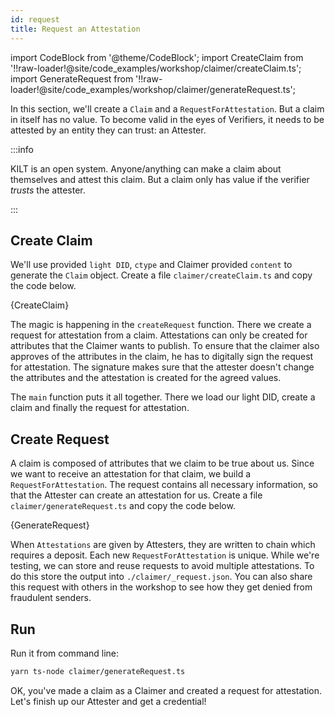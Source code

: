 ```yaml
---
id: request
title: Request an Attestation
---
```


import CodeBlock from '@theme/CodeBlock';
import CreateClaim from '!!raw-loader!@site/code_examples/workshop/claimer/createClaim.ts';
import GenerateRequest from '!!raw-loader!@site/code_examples/workshop/claimer/generateRequest.ts';

In this section, we'll create a `Claim` and a `RequestForAttestation`.
But a claim in itself has no value.
To become valid in the eyes of <span className="label-role verifier">Verifiers</span>, it needs to be attested by an entity they can trust: an <span className="label-role attester">Attester</span>.

:::info

 KILT is an open system.
 Anyone/anything can make a claim about themselves and attest this claim.
 But a claim only has value if the verifier _trusts_ the attester.

:::

## Create Claim

We'll use provided `light DID`, `ctype` and <span className="label-role claimer">Claimer</span> provided `content` to generate the `Claim` object.
Create a file `claimer/createClaim.ts` and copy the code below.

<CodeBlock className="language-js" title="claimer/createClaim.ts">
  {CreateClaim}
</CodeBlock>

The magic is happening in the `createRequest` function.
There we create a request for attestation from a claim.
Attestations can only be created for attributes that the <span className="label-role claimer">Claimer</span> wants to publish.
To ensure that the claimer also approves of the attributes in the claim, he has to digitally sign the request for attestation.
The signature makes sure that the attester doesn't change the attributes and the attestation is created for the agreed values.

The `main` function puts it all together.
There we load our light DID, create a claim and finally the request for attestation.

## Create Request

A claim is composed of attributes that we claim to be true about us.
Since we want to receive an attestation for that claim, we build a `RequestForAttestation`.
The request contains all necessary information, so that the <span className="label-role attester">Attester</span> can create an attestation for us.
Create a file `claimer/generateRequest.ts` and copy the code below.

<CodeBlock className="language-js" title="claimer/generateRequest.ts">
  {GenerateRequest}
</CodeBlock>

When `Attestations` are given by <span className="label-role attester">Attesters</span>, they are written to chain which requires a deposit.
Each new `RequestForAttestation` is unique.
While we're testing, we can store and reuse requests to avoid
multiple attestations.
To do this store the output into `./claimer/_request.json`.
You can also share this
request with others in the workshop to see how they get denied from fraudulent senders.

## Run

Run it from command line:

```bash
yarn ts-node claimer/generateRequest.ts
```

OK, you've made a claim as a <span className="label-role claimer">Claimer</span> and created a request for attestation.
Let's finish up our <span className="label-role attester">Attester</span> and get a credential!
